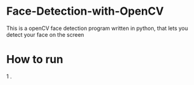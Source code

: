 # Face-Detection-with-OpenCV
This is a openCV face detection program written in python, that lets you detect your face on the screen

# How to run
1 .
